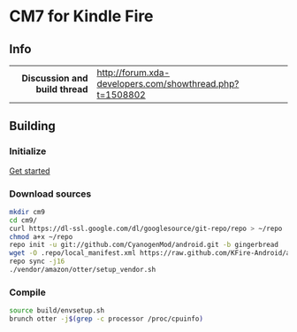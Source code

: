 # CM7 for Kindle Fire

## Info

|||
|-----------------------------------:|:--------------------------|
|**Discussion and build thread** | http://forum.xda-developers.com/showthread.php?t=1508802

## Building 

### Initialize
[Get started](https://github.com/KFire-Android/android_local_manifest/wiki)

### Download sources

```bash
mkdir cm9
cd cm9/
curl https://dl-ssl.google.com/dl/googlesource/git-repo/repo > ~/repo
chmod a+x ~/repo
repo init -u git://github.com/CyanogenMod/android.git -b gingerbread
wget -O .repo/local_manifest.xml https://raw.github.com/KFire-Android/android_local_manifest/gingerbread/local_manifest.xml 
repo sync -j16
./vendor/amazon/otter/setup_vendor.sh
```

### Compile

```bash
source build/envsetup.sh
brunch otter -j$(grep -c processor /proc/cpuinfo)
```
